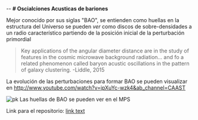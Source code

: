 -- __# Oscialciones Acusticas de bariones__

Mejor conocido por sus siglas "BAO", se entienden como huellas en la estructura del Universo se pueden *ver* como discos de sobre-densidades a un radio característico partiendo de la posición inicial de la perturbación primordial

>Key applications of the angular diameter distance are in the study of features in the cosmic microwave background radiation... and fo a related phenomenon called baryon acustic oscillations in the pattern of galaxy clustering. -Liddle, 2015

La evolución de las perturbaciones para formar BAO se pueden visualizar en http://www.youtube.com/watch?v=jpXuYc-wzk4&ab_channel=CAAST 

![pk](https://github.com/jcim28/PrimerRepo/pk_cdm.png)
Las huellas de BAO se pueden ver en el MPS

Link para el repositorio: [link text](https://github.com/jcim28/PrimerRepo.git)
